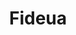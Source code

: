 ---
title: Fideua
favorite: true
source: Vegetarian Times
source_url: http://www.vegetariantimes.com/recipe/fideua/?utm_source=Vegetarian&utm_medium=newsletter&utm_campaign=Vegetarian
yield: Serves 8
active_time: 
total_time: 
tags: veg
image: /uploads/fideua.jpg
ingredients: "<ul><li>2 Tbs. olive oil, divided</li>
	<li>8 oz. angel hair pasta, broken into 2-inch lengths (2 cups)</li>
	<li>1 medium onion, chopped (1 1/2 cups)</li>
	<li>2 cups sliced wild mushroom mix (such as fresh shiitake, cremini, and oyster mushrooms)</li>
	<li>1/2 8-oz. pkg. soy chorizo (1 sausage), halved and cut into 1/4-inch-thick slices, optional</li>
	<li>1 small red bell pepper, cut into chunks</li>
	<li>1/4 cup chopped fresh parsley, divided</li>
	<li>3 cloves garlic, minced (1 Tbs.)</li>
	<li>1/2 tsp. smoked paprika</li>
	<li>1 8-oz. can sodium-free tomato sauce</li>
	<li>2 cups mushroom broth or low-sodium vegetable broth</li>
	<li>8 oz. fresh asparagus, trimmed and cut into 2-inch pieces</li></ul>"
instructions: "<ol><li>Heat 1 Tbs. oil in wok, paella pan, or large skillet over medium heat. Add pasta, and cook 3 to 4 minutes, or until lightly browned and opaque, stirring constantly. Transfer pasta to paper-towel-lined plate to drain.</li>
	<li>Add remaining 1 Tbs. oil to pan, and heat over medium heat. Add onion, and cook 3 to 4 minutes, or until soft. Stir in mushrooms, soy chorizo (if using), bell pepper, 2 Tbs. parsley, garlic, and smoked paprika, and cook 5 to 7 minutes, or until most liquid has evaporated.</li>
	<li>Stir in tomato sauce. Add pasta, broth, and 1/2 cup water, and season with salt and pepper, if desired. Cover, reduce heat to medium-low, and simmer 5 minutes, stirring frequently. Add asparagus, and cover; simmer 3 minutes.</li>
	<li>Preheat oven to broil. If using wok or skillet, transfer pasta mixture to 10-inch or larger round cake pan. Place paella pan or cake pan under broiler, and broil 3 to 4 minutes, or just until pasta is crisp on top. (Watch carefully-it burns quickly.) Sprinkle with remaining 2 Tbs. parsley.</li></ol>"
notes: "5oz spaghetti subbed, diced tomatoes instead of sauce, 5 cloves garlic, used field roast Mexican sausage but should try chorizo seitan
	<br>Start with softening onions in oil, add everything but asparagus, boil for 5 minutes, cover and let simmer until peppers are soft, add asparagus
	<br>Try broiling for longer than 5 minutes"
---